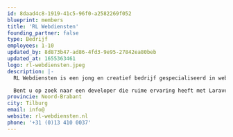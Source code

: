 ```yaml
---
id: 8daad4c8-1919-41c5-96f0-a2582269f052
blueprint: members
title: 'RL Webdiensten'
founding_partner: false
type: Bedrijf
employees: 1-10
updated_by: 8d873b47-ad86-4fd3-9e95-27842ea80beb
updated_at: 1655363461
logo: rl-webdiensten.jpeg
description: |-
  RL Webdiensten is een jong en creatief bedrijf gespecialiseerd in webapplicaties ontwikkelen. Door direct contact met de developer wordt uw project altijd snel en zorgvuldig uitgevoerd. RL Webdiensten is in staat om complete Laravel webapplicaties te ontwikkelen aan de hand van uw specifieke wensen en behoeften.

  Bent u op zoek naar een developer die ruime ervaring heeft met Laravel? RL Webdiensten is u graag van dienst tijdens het gehele traject, van planning tot implementatie.
provincie: Noord-Brabant
city: Tilburg
email: info@
website: rl-webdiensten.nl
phone: '+31 (0)13 410 0037'
---
```

